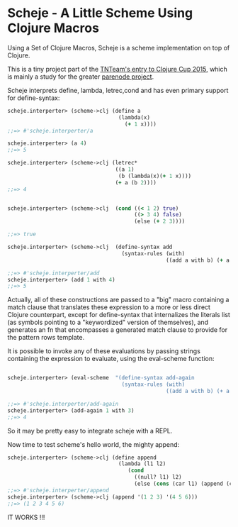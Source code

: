 # Scheje - A Little Scheme Using Clojure Macros

Using a Set of Clojure Macros, Scheje is a scheme implementation on
top of Clojure.

This is a tiny project part of the
[TNTeam's entry to Clojure Cup 2015](https://github.com/parenode/clojure-cup-2015),
which is mainly a study for the greater
[parenode project](https://github.com/parenode).

Scheje interprets define, lambda, letrec,cond and has even primary support for
define-syntax:

```clojure
scheje.interperter> (scheme->clj (define a 
                                   (lambda(x) 
                                     (+ 1 x))))
;;=> #'scheje.interperter/a

scheje.interperter> (a 4)
;;=> 5

scheje.interperter> (scheme->clj (letrec*
                                  ((a 1)
                                   (b (lambda(x)(+ 1 x)))) 
                                  (+ a (b 2))))
;;=> 4


scheje.interperter> (scheme->clj  (cond ((< 1 2) true) 
                                        ((> 3 4) false) 
                                        (else (+ 2 3))))

;;=> true

scheje.interperter> (scheme->clj  (define-syntax add 
                                    (syntax-rules (with) 
                                                  ((add a with b) (+ a b)))))

;;=> #'scheje.interperter/add
scheje.interperter> (add 1 with 4)
;;=> 5

```
Actually, all of these constructions are passed to a "big" macro
containing a match clause that translates these expression to a more
or less direct Clojure counterpart, except for define-syntax that
internalizes the literals list (as symbols pointing to a "keywordized"
version of themselves), and generates an fn that encompasses a
generated match clause to provide for the pattern rows template.

It is possible to invoke any of these evaluations by passing strings
containing the expression to evaluate, using the eval-scheme function:

```clojure

scheje.interperter> (eval-scheme  "(define-syntax add-again 
                                    (syntax-rules (with) 
                                                  ((add a with b) (+ a b))))")

;;=> #'scheje.interperter/add-again
scheje.interperter> (add-again 1 with 3)
;;=> 4
```
So it may be pretty easy to integrate scheje with a REPL.

Now time to test scheme's hello world, the mighty append:

```clojure
scheje.interperter> (scheme->clj (define append
                                   (lambda (l1 l2)
                                      (cond
                                        ((null? l1) l2)
                                        (else (cons (car l1) (append (cdr l1) l2)))))))
;;=> #'scheje.interperter/append
scheje.interperter> (scheme->clj (append '(1 2 3) '(4 5 6)))
;;=> (1 2 3 4 5 6)

```

IT WORKS !!!
